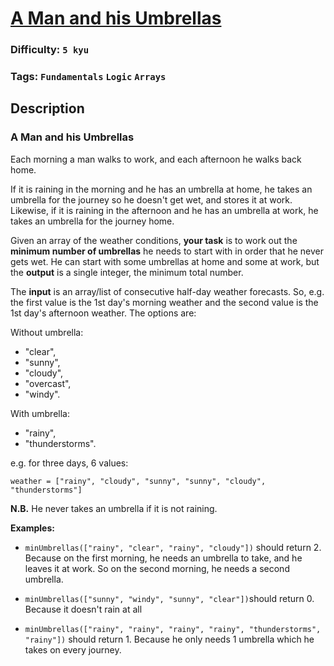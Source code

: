 # [A Man and his Umbrellas](https://www.codewars.com/kata/58298e19c983caf4ba000c8d)

### Difficulty: `5 kyu`

### Tags: `Fundamentals` `Logic` `Arrays`

## Description

### A Man and his Umbrellas
Each morning a man walks to work, and each afternoon he walks back home.

If it is raining in the morning and he has an umbrella at home, he takes an umbrella for the journey so he doesn't get wet, and stores it at work. Likewise, if it is raining in the afternoon and he has an umbrella at work, he takes an umbrella for the journey home.

Given an array of the weather conditions, **your task** is to work out the **minimum number of umbrellas** he needs to start with in order that he never gets wet. He can start with some umbrellas at home and some at work, but the **output** is a single integer, the minimum total number.

The **input** is an array/list of consecutive half-day weather forecasts. So, e.g. the first value is the 1st day's morning weather and the second value is the 1st day's afternoon weather. The options are:

Without umbrella:

- "clear",
- "sunny",
- "cloudy",
- "overcast",
- "windy".

With umbrella:
- "rainy",
- "thunderstorms".

e.g. for three days, 6 values:

```
weather = ["rainy", "cloudy", "sunny", "sunny", "cloudy", "thunderstorms"]
```

**N.B.** He never takes an umbrella if it is not raining.

**Examples:**

- `minUmbrellas(["rainy", "clear", "rainy", "cloudy"])` should return 2. Because on the first morning, he needs an umbrella to take, and he leaves it at work. So on the second morning, he needs a second umbrella.

- `minUmbrellas(["sunny", "windy", "sunny", "clear"])`should return 0. Because it doesn't rain at all

- `minUmbrellas(["rainy", "rainy", "rainy", "rainy", "thunderstorms", "rainy"])` should return 1. Because he only needs 1 umbrella which he takes on every journey.